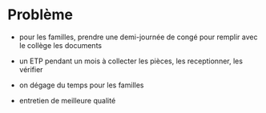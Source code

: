 # Problème

- pour les familles,  prendre une demi-journée de congé pour remplir avec le collège les documents
- un ETP pendant un mois à collecter les pièces, les receptionner, les vérifier

- on dégage du temps pour les familles
- entretien de meilleure qualité

